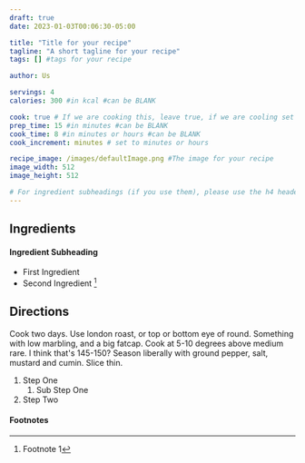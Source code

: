 ```yaml
---
draft: true
date: 2023-01-03T00:06:30-05:00

title: "Title for your recipe"
tagline: "A short tagline for your recipe"
tags: [] #tags for your recipe

author: Us

servings: 4
calories: 300 #in kcal #can be BLANK

cook: true # If we are cooking this, leave true, if we are cooling set to false
prep_time: 15 #in minutes #can be BLANK
cook_time: 8 #in minutes or hours #can be BLANK
cook_increment: minutes # set to minutes or hours

recipe_image: /images/defaultImage.png #The image for your recipe
image_width: 512
image_height: 512

# For ingredient subheadings (if you use them), please use the h4 header.  For print view I have those elements targeted
---
```



## Ingredients

#### Ingredient Subheading

- First Ingredient
- Second Ingredient [^1]

## Directions

Cook two days.
Use london roast, or top or bottom eye of round.
Something with low marbling, and a big fatcap.
Cook at 5-10 degrees above medium rare. I think that's 145-150?
Season liberally with ground pepper, salt, mustard and cumin.
Slice thin.

1. Step One
   1. Sub Step One
2. Step Two

#### Footnotes

[^1]: Footnote 1
